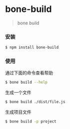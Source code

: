 # bone-build
>bone build 

### 安装

```sh
$ npm install bone-build
```

### 使用

通过下面的命令查看帮助
```sh
$ bone build --help
```

生成一个文件
```sh
$ bone build ./dist/file.js
```

生成项目文件

```sh
$ bone build -p project
```
